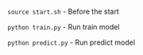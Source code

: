 `source start.sh` - Before the start

`python train.py` - Run train model

`python predict.py` - Run predict model